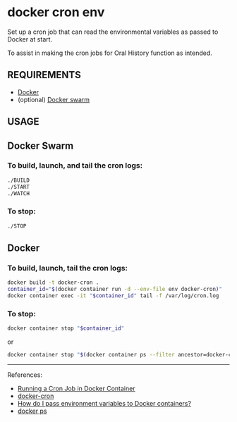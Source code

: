 # docker cron env

Set up a cron job that can read the environmental variables
as passed to Docker at start.

To assist in making the cron jobs for Oral History function
as intended.

## REQUIREMENTS

* [Docker](https://docs.docker.com/get-docker/)
* (optional) [Docker swarm](https://docs.docker.com/engine/swarm/swarm-tutorial/)

## USAGE

## Docker Swarm
### To build, launch, and tail the cron logs:
```bash
./BUILD
./START
./WATCH
```

### To stop:
```bash
./STOP
```

## Docker
### To build, launch, tail the cron logs:
```bash
docker build -t docker-cron .
container_id="$(docker container run -d --env-file env docker-cron)"
docker container exec -it "$container_id" tail -f /var/log/cron.log
```

### To stop:
```bash
docker container stop "$container_id"
```
or
```bash
docker container stop "$(docker container ps --filter ancestor=docker-cron --quiet)"
```

---

References:

* [Running a Cron Job in Docker Container](https://blog.knoldus.com/running-a-cron-job-in-docker-container/)
* [docker-cron](https://github.com/nehabhardwaj01/docker-cron)
* [How do I pass environment variables to Docker containers?](https://stackoverflow.com/questions/30494050/how-do-i-pass-environment-variables-to-docker-containers)
* [docker ps](https://docs.docker.com/engine/reference/commandline/ps/)
